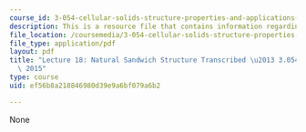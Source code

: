 ```yaml
---
course_id: 3-054-cellular-solids-structure-properties-and-applications-spring-2015
description: This is a resource file that contains information regarding lecture 18.
file_location: /coursemedia/3-054-cellular-solids-structure-properties-and-applications-spring-2015/ef56b8a218846980d39e9a6bf079a6b2_MIT3_054S15_L18_Nat_trans.pdf
file_type: application/pdf
layout: pdf
title: "Lecture 18: Natural Sandwich Structure Transcribed \u2013 3.054 / 3.36 Spring\
  \ 2015"
type: course
uid: ef56b8a218846980d39e9a6bf079a6b2

---
```

None